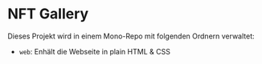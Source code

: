 # NFT Gallery

Dieses Projekt wird in einem Mono-Repo mit folgenden Ordnern verwaltet:

- `web`: Enhält die Webseite in plain HTML & CSS
